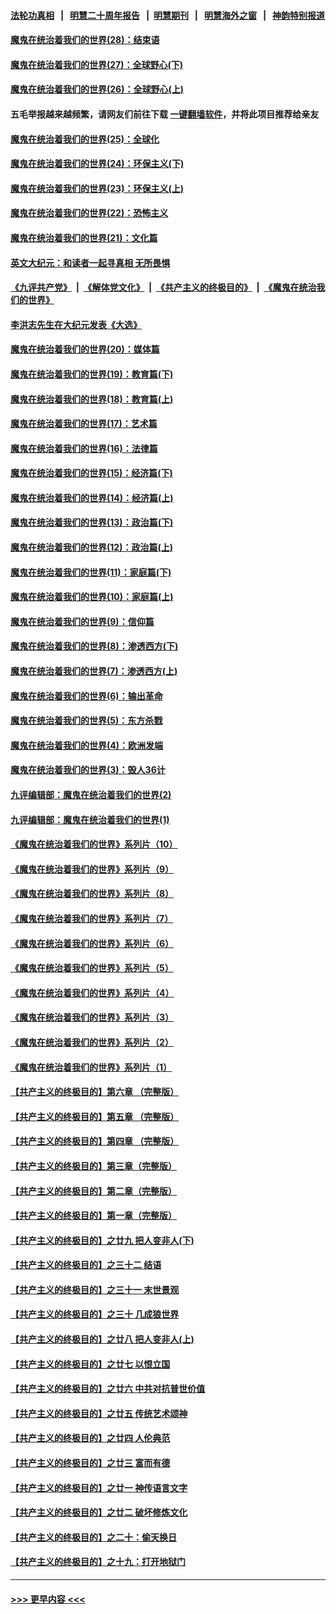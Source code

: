 #### [法轮功真相](https://github.com/gfw-breaker/truth/blob/master/README.md?t=0) &nbsp;&nbsp;|&nbsp;&nbsp; [明慧二十周年报告](https://github.com/gfw-breaker/mh-reports/blob/master/README.md?t=0) &nbsp;&nbsp;|&nbsp;&nbsp;[明慧期刊](https://github.com/gfw-breaker/mh-qikan) &nbsp;&nbsp;|&nbsp;&nbsp; [明慧海外之窗](https://github.com/gfw-breaker/mh-news/blob/master/README.md?t=0) &nbsp;&nbsp;|&nbsp;&nbsp; [神韵特别报道](https://github.com/gfw-breaker/mh-news/blob/master/shenyun.md?t=0)
#### [魔鬼在统治着我们的世界(28)：结束语](../pages/nsc422/n10936246.md?t=07162351) 
#### [魔鬼在统治着我们的世界(27)：全球野心(下)](../pages/nsc422/n10928319.md?t=07162351) 
#### [魔鬼在统治着我们的世界(26)：全球野心(上)](../pages/nsc422/n10900318.md?t=07162351) 
#### 五毛举报越来越频繁，请网友们前往下载 [一键翻墙软件](https://github.com/gfw-breaker/ssr-accounts)，并将此项目推荐给亲友
#### [魔鬼在统治着我们的世界(25)：全球化](../pages/nsc422/n10788205.md?t=07162351) 
#### [魔鬼在统治着我们的世界(24)：环保主义(下)](../pages/nsc422/n10695307.md?t=07162351) 
#### [魔鬼在统治着我们的世界(23)：环保主义(上)](../pages/nsc422/n10688613.md?t=07162351) 
#### [魔鬼在统治着我们的世界(22)：恐怖主义](../pages/nsc422/n10614727.md?t=07162351) 
#### [魔鬼在统治着我们的世界(21)：文化篇](../pages/nsc422/n10597706.md?t=07162351) 
#### [英文大纪元：和读者一起寻真相 无所畏惧](../pages/nsc422/n12542027.md?t=07162351) 
#### [《九评共产党》](https://github.com/begood0513/9ping.md/blob/master/README.md) &nbsp;|&nbsp; [《解体党文化》](../../../../jtdwh.md/blob/master/README.md)  &nbsp;|&nbsp; [《共产主义的终极目的》](../../../../gczydzjmd.md/blob/master/README.md) &nbsp;|&nbsp; [《魔鬼在统治我们的世界》](../../../../mgztzwmdsj.md/blob/master/README.md) 
#### [李洪志先生在大纪元发表《大选》](../pages/nsc422/n12534746.md?t=07162351) 
#### [魔鬼在统治着我们的世界(20)：媒体篇](../pages/nsc422/n10586579.md?t=07162351) 
#### [魔鬼在统治着我们的世界(19)：教育篇(下)](../pages/nsc422/n10564808.md?t=07162351) 
#### [魔鬼在统治着我们的世界(18)：教育篇(上)](../pages/nsc422/n10526970.md?t=07162351) 
#### [魔鬼在统治着我们的世界(17)：艺术篇](../pages/nsc422/n10499093.md?t=07162351) 
#### [魔鬼在统治着我们的世界(16)：法律篇](../pages/nsc422/n10485969.md?t=07162351) 
#### [魔鬼在统治着我们的世界(15)：经济篇(下)](../pages/nsc422/n10469975.md?t=07162351) 
#### [魔鬼在统治着我们的世界(14)：经济篇(上)](../pages/nsc422/n10457370.md?t=07162351) 
#### [魔鬼在统治着我们的世界(13)：政治篇(下)](../pages/nsc422/n10448270.md?t=07162351) 
#### [魔鬼在统治着我们的世界(12)：政治篇(上)](../pages/nsc422/n10444576.md?t=07162351) 
#### [魔鬼在统治着我们的世界(11)：家庭篇(下)](../pages/nsc422/n10440961.md?t=07162351) 
#### [魔鬼在统治着我们的世界(10)：家庭篇(上)](../pages/nsc422/n10435448.md?t=07162351) 
#### [魔鬼在统治着我们的世界(9)：信仰篇](../pages/nsc422/n10432159.md?t=07162351) 
#### [魔鬼在统治着我们的世界(8)：渗透西方(下)](../pages/nsc422/n10429603.md?t=07162351) 
#### [魔鬼在统治着我们的世界(7)：渗透西方(上)](../pages/nsc422/n10426013.md?t=07162351) 
#### [魔鬼在统治着我们的世界(6)：输出革命](../pages/nsc422/n10421536.md?t=07162351) 
#### [魔鬼在统治着我们的世界(5)：东方杀戮](../pages/nsc422/n10417707.md?t=07162351) 
#### [魔鬼在统治着我们的世界(4)：欧洲发端](../pages/nsc422/n10414890.md?t=07162351) 
#### [魔鬼在统治着我们的世界(3)：毁人36计](../pages/nsc422/n10411583.md?t=07162351) 
#### [九评编辑部：魔鬼在统治着我们的世界(2)](../pages/nsc422/n10410036.md?t=07162351) 
#### [九评编辑部：魔鬼在统治着我们的世界(1)](../pages/nsc422/n10406825.md?t=07162351) 
#### [《魔鬼在统治着我们的世界》系列片（10）](../pages/nsc422/n12292670.md?t=07162351) 
#### [《魔鬼在统治着我们的世界》系列片（9）](../pages/nsc422/n12290859.md?t=07162351) 
#### [《魔鬼在统治着我们的世界》系列片（8）](../pages/nsc422/n12287445.md?t=07162351) 
#### [《魔鬼在统治着我们的世界》系列片（7）](../pages/nsc422/n12283425.md?t=07162351) 
#### [《魔鬼在统治着我们的世界》系列片（6）](../pages/nsc422/n12282314.md?t=07162351) 
#### [《魔鬼在统治着我们的世界》系列片（5）](../pages/nsc422/n12281419.md?t=07162351) 
#### [《魔鬼在统治着我们的世界》系列片（4）](../pages/nsc422/n12274024.md?t=07162351) 
#### [《魔鬼在统治着我们的世界》系列片（3）](../pages/nsc422/n12271322.md?t=07162351) 
#### [《魔鬼在统治着我们的世界》系列片（2）](../pages/nsc422/n12269049.md?t=07162351) 
#### [《魔鬼在统治着我们的世界》系列片（1）](../pages/nsc422/n12267575.md?t=07162351) 
#### [【共产主义的终极目的】第六章 （完整版）](../pages/nsc422/n11428913.md?t=07162351) 
#### [【共产主义的终极目的】第五章 （完整版）](../pages/nsc422/n11428912.md?t=07162351) 
#### [【共产主义的终极目的】第四章 （完整版）](../pages/nsc422/n11428907.md?t=07162351) 
#### [【共产主义的终极目的】第三章（完整版）](../pages/nsc422/n11428848.md?t=07162351) 
#### [【共产主义的终极目的】第二章（完整版）](../pages/nsc422/n11428831.md?t=07162351) 
#### [【共产主义的终极目的】第一章（完整版）](../pages/nsc422/n11417651.md?t=07162351) 
#### [【共产主义的终极目的】之廿九 把人变非人(下)](../pages/nsc422/n11344140.md?t=07162351) 
#### [【共产主义的终极目的】之三十二 结语](../pages/nsc422/n11360535.md?t=07162351) 
#### [【共产主义的终极目的】之三十一 末世景观](../pages/nsc422/n11351129.md?t=07162351) 
#### [【共产主义的终极目的】之三十 几成狼世界](../pages/nsc422/n11348280.md?t=07162351) 
#### [【共产主义的终极目的】之廿八 把人变非人(上)](../pages/nsc422/n11340492.md?t=07162351) 
#### [【共产主义的终极目的】之廿七 以恨立国](../pages/nsc422/n11336944.md?t=07162351) 
#### [【共产主义的终极目的】之廿六 中共对抗普世价值](../pages/nsc422/n11324785.md?t=07162351) 
#### [【共产主义的终极目的】之廿五 传统艺术颂神](../pages/nsc422/n11296396.md?t=07162351) 
#### [【共产主义的终极目的】之廿四 人伦典范](../pages/nsc422/n11296397.md?t=07162351) 
#### [【共产主义的终极目的】之廿三 富而有德](../pages/nsc422/n11283598.md?t=07162351) 
#### [【共产主义的终极目的】之廿一 神传语言文字](../pages/nsc422/n11263265.md?t=07162351) 
#### [【共产主义的终极目的】之廿二 破坏修炼文化](../pages/nsc422/n11245728.md?t=07162351) 
#### [【共产主义的终极目的】之二十：偷天换日](../pages/nsc422/n11238846.md?t=07162351) 
#### [【共产主义的终极目的】之十九：打开地狱门](../pages/nsc422/n11206376.md?t=07162351) 

----
#### [ >>> 更早内容 <<< ](../indexes/nsc422-earlier.md)
